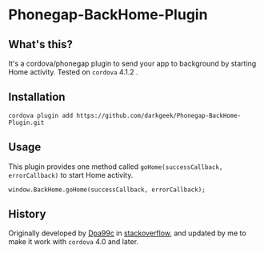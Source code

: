 Phonegap-BackHome-Plugin
========================

## What's this?

It's a cordova/phonegap plugin to send your app to background by starting Home activity. Tested on `cordova` 4.1.2 .

## Installation

    cordova plugin add https://github.com/darkgeek/Phonegap-BackHome-Plugin.git

## Usage

This plugin provides one method called `goHome(successCallback, errorCallback)` to start Home activity.

    window.BackHome.goHome(successCallback, errorCallback);

## History

Originally developed by [Dpa99c](http://stackoverflow.com/users/777265/dpa99c) in [stackoverflow](http://stackoverflow.com/questions/17826122/send-application-to-background-mode-when-back-button-is-pressed-in-phonegap/17828434#17828434), and updated by me to make it work with `cordova` 4.0 and later.
